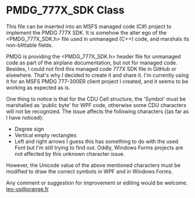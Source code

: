 # PMDG_777X_SDK Class
This file can be inserted into an MSFS managed code (C#) project to implement the PMDG 777X SDK.
It is somehow the alter ego of the <PMDG_777X_SDK.h> file used in unmanaged (C++) code, and marshals its non-blittable fields.

PMDG is providing the <PMDG_777X_SDK.h> header file for unmanaged code as part of the airplane documentation, but not for managed code.
Besides, I could not find this managed code 777X SDK file in GitHub or elsewhere.
That's why I decided to create it and share it.
I'm currently using it for an MSFS PMDG 777-300ER client project I created, and it seems to be working as expected as is.

One thing to notice is that for the CDU Cell structure, the 'Symbol' must be marshalled as 'public byte' for WPF code, otherwise some CDU characters will not be recognized.
The issue affects the following characters ((as far as I have noticed):
- Degree sign
- Vertical empty rectangles
- Left and right arrows
I guess this has something to do with the used Font but I'm still trying to find out.
Oddly, Windows Forms projects are not affected by this unknown character issue.

However, the Unicode value of the above mentioned characters must be modified to draw the correct symbols in WPF and in Windows Forms.

Any comment or suggestion for improvement or editing would be welcome.
leo-us@orange.fr
